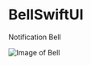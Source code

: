 # BellSwiftUI
Notification Bell 


![Image of Bell](https://octodex.github.com/images/yaktocat.png)
